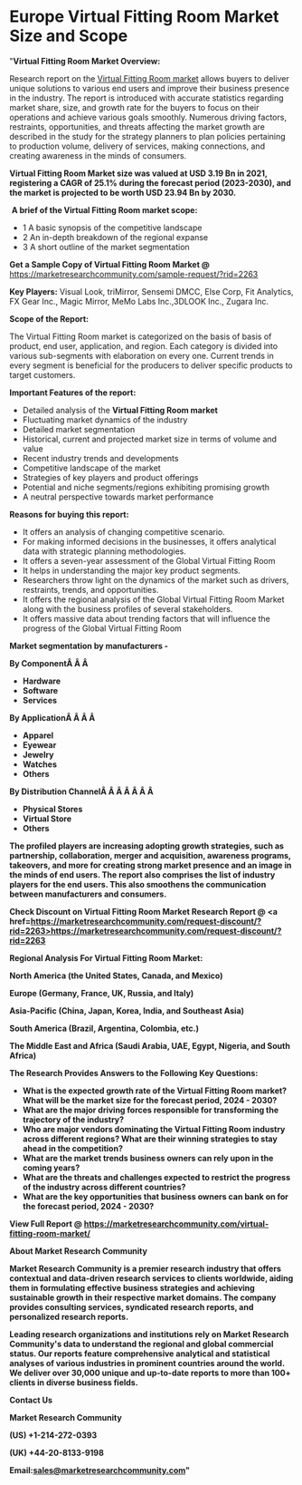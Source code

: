 # Europe Virtual Fitting Room Market Size and Scope 
"<strong>Virtual Fitting Room Market Overview:</strong>

Research report on the <a href=https://marketresearchcommunity.com/virtual-fitting-room-market/>Virtual Fitting Room market</a> allows buyers to deliver unique solutions to various end users and improve their business presence in the industry. The report is introduced with accurate statistics regarding market share, size, and growth rate for the buyers to focus on their operations and achieve various goals smoothly. Numerous driving factors, restraints, opportunities, and threats affecting the market growth are described in the study for the strategy planners to plan policies pertaining to production volume, delivery of services, making connections, and creating awareness in the minds of consumers.

<strong>Virtual Fitting Room Market size was valued at USD 3.19 Bn in 2021, registering a CAGR of 25.1% during the forecast period (2023-2030), and the market is projected to be worth USD 23.94 Bn by 2030.</strong>

 <Strong>A brief of the Virtual Fitting Room market scope:</Strong>
<ul>
 <li>1  A basic synopsis of the competitive landscape</li>
 <li>2  An in-depth breakdown of the regional expanse</li>
 <li>3  A short outline of the market segmentation</li>
</ul>
<strong>Get a Sample Copy of Virtual Fitting Room Market @ </b></strong><a href=https://marketresearchcommunity.com/sample-request/?rid=2263><u>https://marketresearchcommunity.com/sample-request/?rid=2263</u></a>

<strong>Key Players:</strong> 
Visual Look, triMirror, Sensemi DMCC, Else Corp, Fit Analytics, FX Gear Inc., Magic Mirror, MeMo Labs Inc.,3DLOOK Inc., Zugara Inc.

<strong>Scope of the Report:</strong>

The Virtual Fitting Room market is categorized on the basis of basis of product, end user, application, and region. Each category is divided into various sub-segments with elaboration on every one. Current trends in every segment is beneficial for the producers to deliver specific products to target customers.

<strong><b>Important Features of the report:</b></strong>
<ul>
  <li>Detailed analysis of the <strong><b>Virtual Fitting Room </b></strong><strong><b>market</b></strong></li>
  <li>Fluctuating market dynamics of the industry</li>
  <li>Detailed market segmentation</li>
  <li>Historical, current and projected market size in terms of volume and value</li>
  <li>Recent industry trends and developments</li>
  <li>Competitive landscape of the market</li>
  <li>Strategies of key players and product offerings</li>
  <li>Potential and niche segments/regions exhibiting promising growth</li>
  <li>A neutral perspective towards market performance</li>
</ul>
<strong><b>Reasons for buying this report:</b></strong>
<ul>
  <li>It offers an analysis of changing competitive scenario.</li>
  <li>For making informed decisions in the businesses, it offers analytical data with strategic planning methodologies.</li>
  <li>It offers a seven-year assessment of the Global Virtual Fitting Room</li>
  <li>It helps in understanding the major key product segments.</li>
  <li>Researchers throw light on the dynamics of the market such as drivers, restraints, trends, and opportunities.</li>
  <li>It offers the regional analysis of the Global Virtual Fitting Room Market along with the business profiles of several stakeholders.</li>
  <li>It offers massive data about trending factors that will influence the progress of the Global Virtual Fitting Room</li>
</ul>

<strong>Market segmentation by manufacturers -</strong>


<strong><strong>By ComponentÂ Â Â  </strong></h4>
<ul>
 	<li>Hardware</li>
 	<li>Software</li>
 	<li>Services</li>
</ul>
<strong><strong>By ApplicationÂ Â Â Â  </strong></h4>
<ul>
 	<li>Apparel</li>
 	<li>Eyewear</li>
 	<li>Jewelry</li>
 	<li>Watches</li>
 	<li>Others</li>
</ul>
<strong><strong>By Distribution ChannelÂ Â Â Â Â Â Â  </strong></h4>
<ul>
 	<li>Physical Stores</li>
 	<li>Virtual Store</li>
 	<li>Others</li>
</ul>

The profiled players are increasing adopting growth strategies, such as partnership, collaboration, merger and acquisition, awareness programs, takeovers, and more for creating strong market presence and an image in the minds of end users. The report also comprises the list of industry players for the end users. This also smoothens the communication between manufacturers and consumers.

<strong><b>Check Discount on Virtual Fitting Room Market Research Report @ </b></strong><a href=https://marketresearchcommunity.com/request-discount/?rid=2263><u>https://marketresearchcommunity.com/request-discount/?rid=2263</u></a>

<strong>Regional Analysis For Virtual Fitting Room Market:</strong>

<strong>North America</strong> (the United States, Canada, and Mexico)

<strong>Europe</strong> (Germany, France, UK, Russia, and Italy)

<strong>Asia-Pacific</strong> (China, Japan, Korea, India, and Southeast Asia)

<strong>South America</strong> (Brazil, Argentina, Colombia, etc.)

<strong>The Middle East and Africa</strong> (Saudi Arabia, UAE, Egypt, Nigeria, and South Africa)

<strong>The Research Provides Answers to the Following Key Questions:</strong>
<ul>
 	<li>What is the expected growth rate of the Virtual Fitting Room market? What will be the market size for the forecast period, 2024 - 2030?</li>
 	<li>What are the major driving forces responsible for transforming the trajectory of the industry?</li>
 	<li>Who are major vendors dominating the Virtual Fitting Room industry across different regions? What are their winning strategies to stay ahead in the competition?</li>
 	<li>What are the market trends business owners can rely upon in the coming years?</li>
 	<li>What are the threats and challenges expected to restrict the progress of the industry across different countries?</li>
 	<li>What are the key opportunities that business owners can bank on for the forecast period, 2024 - 2030?</li>
</ul>

<strong>View Full Report @</strong> <a href=https://marketresearchcommunity.com/virtual-fitting-room-market/>https://marketresearchcommunity.com/virtual-fitting-room-market/</a>

<strong>About Market Research Community</strong>

Market Research Community is a premier research industry that offers contextual and data-driven research services to clients worldwide, aiding them in formulating effective business strategies and achieving sustainable growth in their respective market domains. The company provides consulting services, syndicated research reports, and personalized research reports.

Leading research organizations and institutions rely on Market Research Community's data to understand the regional and global commercial status. Our reports feature comprehensive analytical and statistical analyses of various industries in prominent countries around the world. We deliver over 30,000 unique and up-to-date reports to more than 100+ clients in diverse business fields.

<strong>Contact Us</strong>

<strong>Market Research Community</strong>

(US) +1-214-272-0393

(UK) +44-20-8133-9198

<strong>Email:</strong>sales@marketresearchcommunity.com"
